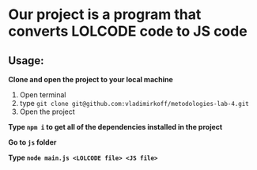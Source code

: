 # Our project is a program that converts LOLCODE code to JS code

## Usage:

**Clone and open the project to your local machine**

1. Open terminal
2. type `git clone git@github.com:vladimirkoff/metodologies-lab-4.git`
3. Open the project

**Type `npm i` to get all of the dependencies installed in the project**

**Go to `js` folder** 

**Type `node main.js <LOLCODE file> <JS file>`**
